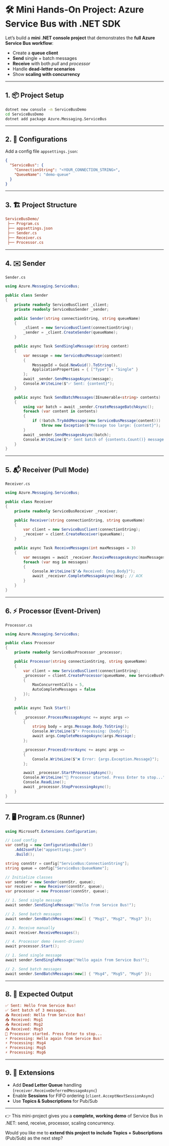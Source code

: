 # 🛠 Mini Hands-On Project: Azure Service Bus with .NET SDK

Let’s build a **mini .NET console project** that demonstrates the **full Azure Service Bus workflow**:

- Create a **queue client**
- **Send** single + batch messages
- **Receive** with both _pull_ and _processor_
- Handle **dead-letter scenarios**
- Show **scaling with concurrency**

---

## 1. 📦 Project Setup

```bash
dotnet new console -n ServiceBusDemo
cd ServiceBusDemo
dotnet add package Azure.Messaging.ServiceBus
```

---

## 2. 🔑 Configurations

Add a config file `appsettings.json`:

```json
{
  "ServiceBus": {
    "ConnectionString": "<YOUR_CONNECTION_STRING>",
    "QueueName": "demo-queue"
  }
}
```

---

## 3. 🏗 Project Structure

```ini
ServiceBusDemo/
 ├── Program.cs
 ├── appsettings.json
 ├── Sender.cs
 ├── Receiver.cs
 ├── Processor.cs
```

---

## 4. ✉️ Sender

`Sender.cs`

```csharp
using Azure.Messaging.ServiceBus;

public class Sender
{
    private readonly ServiceBusClient _client;
    private readonly ServiceBusSender _sender;

    public Sender(string connectionString, string queueName)
    {
        _client = new ServiceBusClient(connectionString);
        _sender = _client.CreateSender(queueName);
    }

    public async Task SendSingleMessage(string content)
    {
        var message = new ServiceBusMessage(content)
        {
            MessageId = Guid.NewGuid().ToString(),
            ApplicationProperties = { ["Type"] = "Single" }
        };
        await _sender.SendMessageAsync(message);
        Console.WriteLine($"✅ Sent: {content}");
    }

    public async Task SendBatchMessages(IEnumerable<string> contents)
    {
        using var batch = await _sender.CreateMessageBatchAsync();
        foreach (var content in contents)
        {
            if (!batch.TryAddMessage(new ServiceBusMessage(content)))
                throw new Exception($"Message too large: {content}");
        }
        await _sender.SendMessagesAsync(batch);
        Console.WriteLine($"✅ Sent batch of {contents.Count()} messages.");
    }
}
```

---

## 5. 📬 Receiver (Pull Mode)

`Receiver.cs`

```csharp
using Azure.Messaging.ServiceBus;

public class Receiver
{
    private readonly ServiceBusReceiver _receiver;

    public Receiver(string connectionString, string queueName)
    {
        var client = new ServiceBusClient(connectionString);
        _receiver = client.CreateReceiver(queueName);
    }

    public async Task ReceiveMessages(int maxMessages = 3)
    {
        var messages = await _receiver.ReceiveMessagesAsync(maxMessages);
        foreach (var msg in messages)
        {
            Console.WriteLine($"📥 Received: {msg.Body}");
            await _receiver.CompleteMessageAsync(msg); // ACK
        }
    }
}
```

---

## 6. ⚡ Processor (Event-Driven)

`Processor.cs`

```csharp
using Azure.Messaging.ServiceBus;

public class Processor
{
    private readonly ServiceBusProcessor _processor;

    public Processor(string connectionString, string queueName)
    {
        var client = new ServiceBusClient(connectionString);
        _processor = client.CreateProcessor(queueName, new ServiceBusProcessorOptions
        {
            MaxConcurrentCalls = 5,
            AutoCompleteMessages = false
        });
    }

    public async Task Start()
    {
        _processor.ProcessMessageAsync += async args =>
        {
            string body = args.Message.Body.ToString();
            Console.WriteLine($"⚡ Processing: {body}");
            await args.CompleteMessageAsync(args.Message);
        };

        _processor.ProcessErrorAsync += async args =>
        {
            Console.WriteLine($"❌ Error: {args.Exception.Message}");
        };

        await _processor.StartProcessingAsync();
        Console.WriteLine("🔄 Processor started. Press Enter to stop...");
        Console.ReadLine();
        await _processor.StopProcessingAsync();
    }
}
```

---

## 7. 🖥 Program.cs (Runner)

```csharp
using Microsoft.Extensions.Configuration;

// Load config
var config = new ConfigurationBuilder()
    .AddJsonFile("appsettings.json")
    .Build();

string connStr = config["ServiceBus:ConnectionString"];
string queue = config["ServiceBus:QueueName"];

// Initialize classes
var sender = new Sender(connStr, queue);
var receiver = new Receiver(connStr, queue);
var processor = new Processor(connStr, queue);

// 1. Send single message
await sender.SendSingleMessage("Hello from Service Bus!");

// 2. Send batch messages
await sender.SendBatchMessages(new[] { "Msg1", "Msg2", "Msg3" });

// 3. Receive manually
await receiver.ReceiveMessages();

// 4. Processor demo (event-driven)
await processor.Start();

// 1. Send single message
await sender.SendSingleMessage("Hello again from Service Bus!");

// 2. Send batch messages
await sender.SendBatchMessages(new[] { "Msg4", "Msg5", "Msg6" });
```

---

## 8. 🧪 Expected Output

```ini
✅ Sent: Hello from Service Bus!
✅ Sent batch of 3 messages.
📥 Received: Hello from Service Bus!
📥 Received: Msg1
📥 Received: Msg2
📥 Received: Msg3
🔄 Processor started. Press Enter to stop...
⚡ Processing: Hello again from Service Bus!
⚡ Processing: Msg4
⚡ Processing: Msg5
⚡ Processing: Msg6
```

---

## 9. 🚀 Extensions

- Add **Dead Letter Queue** handling (`receiver.ReceiveDeferredMessageAsync`)
- Enable **Sessions** for FIFO ordering (`client.AcceptNextSessionAsync`)
- Use **Topics & Subscriptions** for Pub/Sub

---

👉 This mini-project gives you a **complete, working demo** of Service Bus in .NET: send, receive, processor, scaling concurrency.

Would you like me to **extend this project to include Topics + Subscriptions** (Pub/Sub) as the next step?
